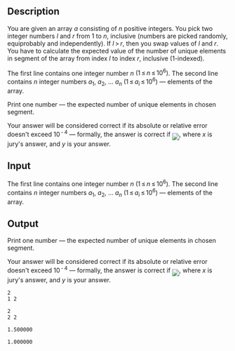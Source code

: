 ## Description

<div><p>You are given an array <span class="tex-span"><i>a</i></span> consisting of <span class="tex-span"><i>n</i></span> positive integers. You pick two integer numbers <span class="tex-span"><i>l</i></span> and <span class="tex-span"><i>r</i></span> from <span class="tex-span">1</span> to <span class="tex-span"><i>n</i></span>, inclusive (numbers are picked randomly, equiprobably and independently). If <span class="tex-span"><i>l</i> &gt; <i>r</i></span>, then you swap values of <span class="tex-span"><i>l</i></span> and <span class="tex-span"><i>r</i></span>. You have to calculate the expected value of the number of unique elements in segment of the array from index <span class="tex-span"><i>l</i></span> to index <span class="tex-span"><i>r</i></span>, inclusive (<span class="tex-span">1</span>-indexed).</p></div><div class="input-specification"><p>The first line contains one integer number <span class="tex-span"><i>n</i></span> <span class="tex-span">(1 ≤ <i>n</i> ≤ 10<sup class="upper-index">6</sup>)</span>. The second line contains <span class="tex-span"><i>n</i></span> integer numbers <span class="tex-span"><i>a</i><sub class="lower-index">1</sub></span>, <span class="tex-span"><i>a</i><sub class="lower-index">2</sub></span>, ... <span class="tex-span"><i>a</i><sub class="lower-index"><i>n</i></sub></span> <span class="tex-span">(1 ≤ <i>a</i><sub class="lower-index"><i>i</i></sub> ≤ 10<sup class="upper-index">6</sup>)</span> — elements of the array.</p></div><div class="output-specification"><p>Print one number — the expected number of unique elements in chosen segment. </p><p>Your answer will be considered correct if its absolute or relative error doesn't exceed <span class="tex-span">10<sup class="upper-index"> - 4</sup></span> — formally, the answer is correct if <img align="middle" class="tex-formula" src="file://O7zLqM8Z.png" style="max-width: 100.0%;max-height: 100.0%;">, where <span class="tex-span"><i>x</i></span> is jury's answer, and <span class="tex-span"><i>y</i></span> is your answer.</p></div>

## Input

<p>The first line contains one integer number <span class="tex-span"><i>n</i></span> <span class="tex-span">(1 ≤ <i>n</i> ≤ 10<sup class="upper-index">6</sup>)</span>. The second line contains <span class="tex-span"><i>n</i></span> integer numbers <span class="tex-span"><i>a</i><sub class="lower-index">1</sub></span>, <span class="tex-span"><i>a</i><sub class="lower-index">2</sub></span>, ... <span class="tex-span"><i>a</i><sub class="lower-index"><i>n</i></sub></span> <span class="tex-span">(1 ≤ <i>a</i><sub class="lower-index"><i>i</i></sub> ≤ 10<sup class="upper-index">6</sup>)</span> — elements of the array.</p>

## Output

<p>Print one number — the expected number of unique elements in chosen segment. </p><p>Your answer will be considered correct if its absolute or relative error doesn't exceed <span class="tex-span">10<sup class="upper-index"> - 4</sup></span> — formally, the answer is correct if <img align="middle" class="tex-formula" src="file://O7zLqM8Z.png" style="max-width: 100.0%;max-height: 100.0%;">, where <span class="tex-span"><i>x</i></span> is jury's answer, and <span class="tex-span"><i>y</i></span> is your answer.</p>





```input1
2
1 2

```




```input2
2
2 2

```




```output1
1.500000

```




```output2
1.000000

```


